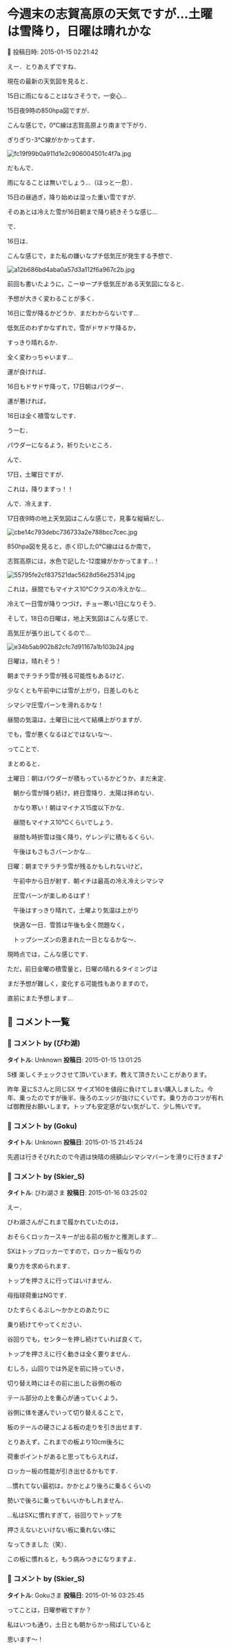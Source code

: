 # 今週末の志賀高原の天気ですが…土曜は雪降り，日曜は晴れかな

📅 投稿日時: 2015-01-15 02:21:42

えー．とりあえずですね．


現在の最新の天気図を見ると．


15日に雨になることはなさそうで，一安心…





15日夜9時の850hpa図ですが．


こんな感じで，0℃線は志賀高原より南まで下がり．


ぎりぎり-3℃線がかかってます．




![fc19f99b0a911d1e2c906004501c4f7a.jpg](images/fc19f99b0a911d1e2c906004501c4f7a.jpg)




だもんで．


雨になることは無いでしょう…（ほっと一息）．





15日の昼過ぎ，降り始めは湿った重い雪ですが．


そのあとは冷えた雪が16日朝まで降り続きそうな感じ…





で．


16日は．


こんな感じで，また私の嫌いなプチ低気圧が発生する予想で．




![a12b686bd4aba0a57d3a112f6a967c2b.jpg](images/a12b686bd4aba0a57d3a112f6a967c2b.jpg)




前回も書いたように，こーゆープチ低気圧がある天気図になると．


予想が大きく変わることが多く．


16日に雪が降るかどうか．まだわからないです…


低気圧のわずかなずれで，雪がドサドサ降るか，


すっきり晴れるか．


全く変わっちゃいます…





運が良ければ．


16日もドサドサ降って，17日朝はパウダー．


運が悪ければ，


16日は全く積雪なしです．


うーむ．


パウダーになるよう，祈りたいところ．





んで．


17日，土曜日ですが．


これは，降りますっ！！


んで．冷えます．





17日夜9時の地上天気図はこんな感じで，見事な縦縞だし．




![cbe14c793debc736733a2e788bcc7cec.jpg](images/cbe14c793debc736733a2e788bcc7cec.jpg)




850hpa図を見ると，赤く印した0℃線ははるか南で，


志賀高原には，水色で記した-12度線がかかってます…！




![55795fe2cf837521dac5628d56e25314.jpg](images/55795fe2cf837521dac5628d56e25314.jpg)




これは，昼間でもマイナス10℃クラスの冷えかな…


冷えて一日雪が降りつづけ，チョー寒い1日になりそう．





そして，18日の日曜は，地上天気図はこんな感じで．


高気圧が張り出してくるので…




![e34b5ab902b82cfc7d91167a1b103b24.jpg](images/e34b5ab902b82cfc7d91167a1b103b24.jpg)




日曜は，晴れそう！


朝までチラチラ雪が残る可能性もあるけど．


少なくとも午前中には雪が上がり，日差しのもと


シマシマ圧雪バーンを滑れるかな！


昼間の気温は，土曜日に比べて結構上がりますが．


でも，雪が悪くなるほどではないな～．





ってことで．


まとめると．





土曜日：朝はパウダーが積もっているかどうか，まだ未定．


　朝から雪が降り続け，終日雪降り．太陽は拝めない．


　かなり寒い！朝はマイナス15度以下かな．


　昼間もマイナス10℃くらいでしょう．


　昼間も時折雪は強く降り，ゲレンデに積もるくらい．


　午後はもさもさバーンかな…





日曜：朝までチラチラ雪が残るかもしれないけど，


　午前中から日が射す．朝イチは最高の冷え冷えシマシマ


　圧雪バーンが楽しめるはず！


　午後はすっきり晴れて，土曜より気温は上がり


　快適な一日．雪質は午後も全く問題なく，


　トップシーズンの恵まれた一日となるかな～．





現時点では，こんな感じです．


ただ，前日金曜の積雪量と，日曜の晴れるタイミングは


まだ予想が難しく，変化する可能性もありますので，


直前にまた予想します…

## 💬 コメント一覧

### 💬 コメント by (びわ湖)
**タイトル**: Unknown
**投稿日**: 2015-01-15 13:01:25

S様 楽しくチェックさせて頂いています。教えて頂きたいことがあります。

昨年 夏にSさんと同じSX サイズ160を値段に負けてしまい購入しました。今年、乗ったのですが後半、後ろのエッジが抜けにくいです。乗り方のコツが有れば御教授お願いします。トップも安定感がない気がして、少し怖いです。

### 💬 コメント by (Goku)
**タイトル**: Unknown
**投稿日**: 2015-01-15 21:45:24

先週は行きそびれたので今週は快晴の焼額山シマシマバーンを滑りに行きます♪

### 💬 コメント by (Skier_S)
**タイトル**: びわ湖さま
**投稿日**: 2015-01-16 03:25:02

えー．

びわ湖さんがこれまで履かれていたのは，

おそらくロッカースキーが出る前の板かと推測します…

SXはトップロッカーですので，ロッカー板なりの

乗り方を求められます．

トップを押さえに行ってはいけません．

母指球荷重はNGです．

ひたすらくるぶし～かかとのあたりに

乗り続けてやってください．

谷回りでも，センターを押し続けていれば良くて，

トップを押さえに行く動きは全く要りません．



むしろ，山回りでは外足を前に持っていき，

切り替え時にはその前に出した谷側の板の

テール部分の上を重心が通っていくよう，

谷側に体を運んでいって切り替えることで，

板のテールの硬さによる板の走りを引き出せます．



とりあえず，これまでの板より10cm後ろに

荷重ポイントがあると思ってもらえれば，

ロッカー板の性能が引き出せるかもです．

…慣れてない最初は，かかとより後ろに乗るくらいの

勢いで後ろに乗ってもいいかもしれません．



…私はSXに慣れすぎて，谷回りでトップを

押さえないといけない板に乗れない体に

なってきました（笑）．

この板に慣れると，もう病みつきになりますよ．

### 💬 コメント by (Skier_S)
**タイトル**: Gokuさま
**投稿日**: 2015-01-16 03:25:45

ってことは，日曜参戦ですか？

私はいつも通り，土日とも朝からかっ飛ばしていると

思います～！

